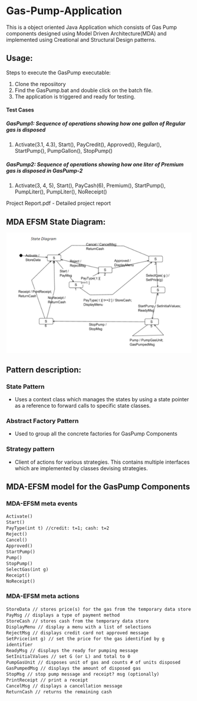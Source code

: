 # Gas-Pump-Application
This is a object oriented Java Application which consists of Gas Pump components designed using Model Driven Architecture(MDA) and implemented using Creational and Structural Design patterns.
 
## Usage:
Steps to execute the GasPump executable:
1. Clone the reposiitory
2. Find the GasPump.bat and double click on the batch file.
3. The application is triggered and ready for testing.

#### Test Cases
##### GasPump1: Sequence of operations showing how one gallon of Regular gas is disposed
 1. Activate(3.1, 4.3), Start(), PayCredit(), Approved(), Regular(), StartPump(), PumpGallon(), StopPump()
 
##### GasPump2: Sequence of operations showing how one liter of Premium gas is disposed in GasPump-2 
 1. Activate(3, 4, 5), Start(), PayCash(6), Premium(), StartPump(), PumpLiter(), PumpLiter(), NoReceipt()


Project Report.pdf - Detailed project report
 ## MDA EFSM State Diagram:
![MDA EFSM state diagram](https://github.com/Cheths/Gas-Pump-Application/blob/master/MDA%20EFSM.png?raw=true "MDA EFSM state diagram")

## Pattern description:

### State Pattern
* Uses a context class which manages the states by using a state pointer as a reference to forward calls to specific state classes.
                
### Abstract Factory Pattern 
* Used to group all the concrete factories for GasPump Components

### Strategy pattern
* Client of actions for various strategies. This contains multiple interfaces which are implemented by classes devising strategies.


## MDA-EFSM model for the GasPump Components

### MDA-EFSM meta events
    Activate()
    Start()
    PayType(int t) //credit: t=1; cash: t=2
    Reject()
    Cancel()
    Approved()
    StartPump()
    Pump()
    StopPump()
    SelectGas(int g)
    Receipt()
    NoReceipt()

### MDA-EFSM meta actions
    StoreData // stores price(s) for the gas from the temporary data store
    PayMsg // displays a type of payment method
    StoreCash // stores cash from the temporary data store
    DisplayMenu // display a menu with a list of selections
    RejectMsg // displays credit card not approved message
    SetPrice(int g) // set the price for the gas identified by g identifier
    ReadyMsg // displays the ready for pumping message
    SetInitialValues // set G (or L) and total to 0
    PumpGasUnit // disposes unit of gas and counts # of units disposed
    GasPumpedMsg // displays the amount of disposed gas
    StopMsg // stop pump message and receipt? msg (optionally)
    PrintReceipt // print a receipt
    CancelMsg // displays a cancellation message
    ReturnCash // returns the remaining cash
